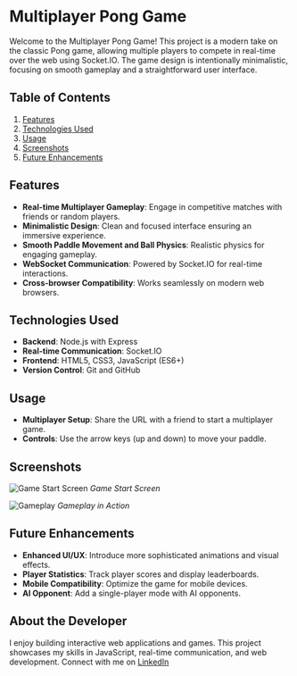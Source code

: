 # Multiplayer Pong Game

Welcome to the Multiplayer Pong Game! This project is a modern take on the classic Pong game, allowing multiple players to compete in real-time over the web using Socket.IO. The game design is intentionally minimalistic, focusing on smooth gameplay and a straightforward user interface.

## Table of Contents

1. [Features](#features)
1. [Technologies Used](#technologies-used)
1. [Usage](#usage)
1. [Screenshots](#screenshots)
1. [Future Enhancements](#future-enhancements)

## Features

- **Real-time Multiplayer Gameplay**: Engage in competitive matches with friends or random players.
- **Minimalistic Design**: Clean and focused interface ensuring an immersive experience.
- **Smooth Paddle Movement and Ball Physics**: Realistic physics for engaging gameplay.
- **WebSocket Communication**: Powered by Socket.IO for real-time interactions.
- **Cross-browser Compatibility**: Works seamlessly on modern web browsers.

## Technologies Used

- **Backend**: Node.js with Express
- **Real-time Communication**: Socket.IO
- **Frontend**: HTML5, CSS3, JavaScript (ES6+)
- **Version Control**: Git and GitHub

## Usage

- **Multiplayer Setup**: Share the URL with a friend to start a multiplayer game.
- **Controls**: Use the arrow keys (up and down) to move your paddle.

## Screenshots

![Game Start Screen](screenshots/start_screen.png)
*Game Start Screen*

![Gameplay](screenshots/gameplay.png)
*Gameplay in Action*

## Future Enhancements

- **Enhanced UI/UX**: Introduce more sophisticated animations and visual effects.
- **Player Statistics**: Track player scores and display leaderboards.
- **Mobile Compatibility**: Optimize the game for mobile devices.
- **AI Opponent**: Add a single-player mode with AI opponents.

## About the Developer
I enjoy building interactive web applications and games. This project showcases my skills in JavaScript, real-time communication, and web development. Connect with me on [LinkedIn](https://www.linkedin.com/in/samuel-k-amoah/)
